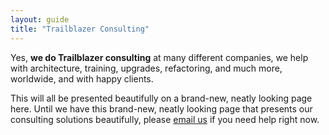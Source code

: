 ```yaml
---
layout: guide
title: "Trailblazer Consulting"
---
```


Yes, **we do Trailblazer consulting** at many different companies, we help with architecture, training, upgrades, refactoring, and much more, worldwide, and with happy clients.

This will all be presented beautifully on a brand-new, neatly looking page here. Until we have this brand-new, neatly looking page that presents our consulting solutions beautifully, please [email us](mailto:nick@trailblazer.to) if you need help right now.
